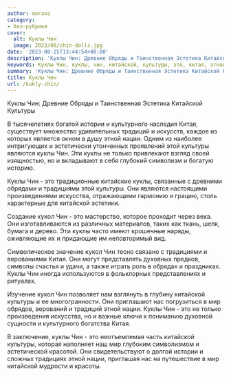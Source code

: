 ```yaml
---
author: morava
category:
- без-рубрики
cover:
  alt: Куклы Чин
  image: 2023/08/chin-dolls.jpg
date: '2023-08-25T13:44:54+00:00'
description: 'Куклы Чин: Древние Обряды и Таинственная Эстетика Китайской Культуры В тысячелетиях богатой истории и культурного наследия Китая, существует множество...'
keywords: Куклы Чин, куклы, чин, китайской, культуры, это, китая, этной, нации, кукол, мир, истории, культурного, традиций, являются, только
summary: 'Куклы Чин: Древние Обряды и Таинственная Эстетика Китайской Культуры В тысячелетиях богатой истории и культурного наследия Китая, существует множество...'
title: Куклы Чин
url: /kukly-chin/
---
```


Куклы Чин: Древние Обряды и Таинственная Эстетика Китайской Культуры

В тысячелетиях богатой истории и культурного наследия Китая, существует множество удивительных традиций и искусств, каждое из которых является окном в душу этной нации. Одним из наиболее интригующих и эстетически утонченных проявлений этой культуры являются куклы Чин. Эти куклы не только привлекают взгляд своей изящностью, но и вкладывают в себя глубокий символизм и богатую историю.

Куклы Чин \- это традиционные китайские куклы, связанные с древними обрядами и традициями этой культуры. Они являются настоящими произведениями искусства, отражающими гармонию и грацию, столь характерные для китайской эстетики.

Создание кукол Чин \- это мастерство, которое проходит через века. Они изготавливаются из различных материалов, таких как ткань, шелк, бумага и дерево. Эти куклы часто имеют крошечные наряды, оживляющие их и придающие им неповторимый вид.

Символическое значение кукол Чин тесно связано с традициями и верованиями Китая. Они могут представлять духовных предков, символы счастья и удачи, а также играть роль в обрядах и праздниках. Куклы Чин иногда используются в фольклорных представлениях и ритуалах.

Изучение кукол Чин позволяет нам взглянуть в глубину китайской культуры и ее многогранности. Они приглашают нас погрузиться в мир обрядов, верований и традиций этной нации. Куклы Чин \- это не только произведения искусства, но и важные ключи к пониманию духовной сущности и культурного богатства Китая.

В заключение, куклы Чин \- это неотъемлемая часть китайской культуры, которая наполняет наш мир глубоким символизмом и эстетической красотой. Они свидетельствуют о долгой истории и сложных традициях этной нации, приглашая нас на путешествие в мир китайской мудрости и красоты.